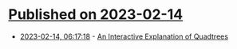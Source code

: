 # [Published on 2023-02-14](index.md)

* [2023-02-14, 06:17:18](https://news.ycombinator.com/item?id=34786075) - [An Interactive Explanation of Quadtrees](https://jimkang.com/quadtreevis/)
